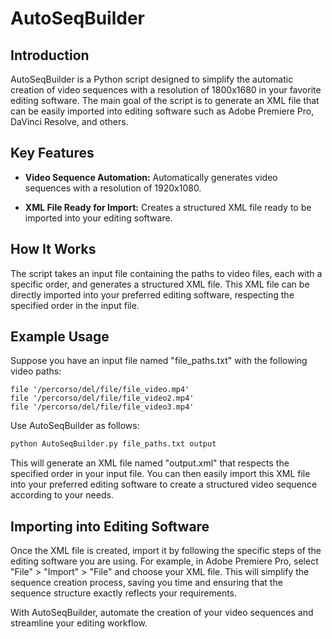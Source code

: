 # AutoSeqBuilder

## Introduction

AutoSeqBuilder is a Python script designed to simplify the automatic creation of video sequences with a resolution of 1800x1680 in your favorite editing software. The main goal of the script is to generate an XML file that can be easily imported into editing software such as Adobe Premiere Pro, DaVinci Resolve, and others.

## Key Features

- **Video Sequence Automation:** Automatically generates video sequences with a resolution of 1920x1080.
  
- **XML File Ready for Import:** Creates a structured XML file ready to be imported into your editing software.

## How It Works

The script takes an input file containing the paths to video files, each with a specific order, and generates a structured XML file. This XML file can be directly imported into your preferred editing software, respecting the specified order in the input file.

## Example Usage

Suppose you have an input file named "file_paths.txt" with the following video paths:

```plaintext
file '/percorso/del/file/file_video.mp4' 
file '/percorso/del/file/file_video2.mp4' 
file '/percorso/del/file/file_video3.mp4' 
```

Use AutoSeqBuilder as follows:

```bash
python AutoSeqBuilder.py file_paths.txt output
```

This will generate an XML file named "output.xml" that respects the specified order in your input file. You can then easily import this XML file into your preferred editing software to create a structured video sequence according to your needs.

## Importing into Editing Software

Once the XML file is created, import it by following the specific steps of the editing software you are using. For example, in Adobe Premiere Pro, select "File" > "Import" > "File" and choose your XML file. This will simplify the sequence creation process, saving you time and ensuring that the sequence structure exactly reflects your requirements.

With AutoSeqBuilder, automate the creation of your video sequences and streamline your editing workflow.
